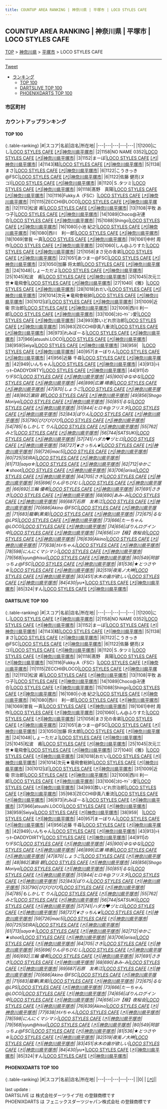 ```yaml
---
title: COUNTUP AREA RANKING | 神奈川県 | 平塚市 | LOCO STYLES CAFE
---
```

## COUNTUP AREA RANKING | 神奈川県 | 平塚市 | LOCO STYLES CAFE

[TOP](/darts/rank/) > [神奈川県](/darts/rank/神奈川県/) > [平塚市](/darts/rank/神奈川県/平塚市/) > LOCO STYLES CAFE

___

<a href="https://twitter.com/share?ref_src=twsrc%5Etfw" data-text="COUNTUP AREA RANKING | 神奈川県平塚市LOCO STYLES CAFE" class="twitter-share-button" data-hashtags="DARTSLIVE,PHOENIXDARTS,darts,ダーツ" data-show-count="false">Tweet</a>

* [ランキング](#カウントアップランキング)
    * [TOP 100](#top-100)
    * [DARTSLIVE TOP 100](#dartslive-top-100)
    * [PHOENIXDARTS TOP 100](#phoenixdarts-top-100)

### 市区町村

<ul>

</ul>

### カウントアップランキング

#### TOP 100



{:.table-ranking}
|#|スコア|名前|店名|所在地|
|---|---|---|---|---|
|1|1200|<span class="rank-name-dl">にし</span>|<a href="/darts/rank/shops/785634dad51fbd260d9b047a20a7ba1e.html">LOCO STYLES CAFE</a> <a href="https://search.dartslive.com/jp/shop/785634dad51fbd260d9b047a20a7ba1e">[↗]</a>|<a href="/darts/rank/神奈川県/平塚市">神奈川県平塚市</a>|
|2|1158|<span class="rank-name-dl">NO NAME 0352</span>|<a href="/darts/rank/shops/785634dad51fbd260d9b047a20a7ba1e.html">LOCO STYLES CAFE</a> <a href="https://search.dartslive.com/jp/shop/785634dad51fbd260d9b047a20a7ba1e">[↗]</a>|<a href="/darts/rank/神奈川県/平塚市">神奈川県平塚市</a>|
|3|1152|<span class="rank-name-dl">まーぼ</span>|<a href="/darts/rank/shops/785634dad51fbd260d9b047a20a7ba1e.html">LOCO STYLES CAFE</a> <a href="https://search.dartslive.com/jp/shop/785634dad51fbd260d9b047a20a7ba1e">[↗]</a>|<a href="/darts/rank/神奈川県/平塚市">神奈川県平塚市</a>|
|4|1143|<span class="rank-name-dl">精</span>|<a href="/darts/rank/shops/785634dad51fbd260d9b047a20a7ba1e.html">LOCO STYLES CAFE</a> <a href="https://search.dartslive.com/jp/shop/785634dad51fbd260d9b047a20a7ba1e">[↗]</a>|<a href="/darts/rank/神奈川県/平塚市">神奈川県平塚市</a>|
|5|1138|<span class="rank-name-dl">まさ</span>|<a href="/darts/rank/shops/785634dad51fbd260d9b047a20a7ba1e.html">LOCO STYLES CAFE</a> <a href="https://search.dartslive.com/jp/shop/785634dad51fbd260d9b047a20a7ba1e">[↗]</a>|<a href="/darts/rank/神奈川県/平塚市">神奈川県平塚市</a>|
|6|1122|<span class="rank-name-dl">こうきっき@FSC</span>|<a href="/darts/rank/shops/785634dad51fbd260d9b047a20a7ba1e.html">LOCO STYLES CAFE</a> <a href="https://search.dartslive.com/jp/shop/785634dad51fbd260d9b047a20a7ba1e">[↗]</a>|<a href="/darts/rank/神奈川県/平塚市">神奈川県平塚市</a>|
|6|1122|<span class="rank-name-dl">佐藤 健亮(ヌコ)</span>|<a href="/darts/rank/shops/785634dad51fbd260d9b047a20a7ba1e.html">LOCO STYLES CAFE</a> <a href="https://search.dartslive.com/jp/shop/785634dad51fbd260d9b047a20a7ba1e">[↗]</a>|<a href="/darts/rank/神奈川県/平塚市">神奈川県平塚市</a>|
|8|1120|<span class="rank-name-dl">Ｓ.タツミ</span>|<a href="/darts/rank/shops/785634dad51fbd260d9b047a20a7ba1e.html">LOCO STYLES CAFE</a> <a href="https://search.dartslive.com/jp/shop/785634dad51fbd260d9b047a20a7ba1e">[↗]</a>|<a href="/darts/rank/神奈川県/平塚市">神奈川県平塚市</a>|
|9|1118|<span class="rank-name-dl">髙野　真陽</span>|<a href="/darts/rank/shops/785634dad51fbd260d9b047a20a7ba1e.html">LOCO STYLES CAFE</a> <a href="https://search.dartslive.com/jp/shop/785634dad51fbd260d9b047a20a7ba1e">[↗]</a>|<a href="/darts/rank/神奈川県/平塚市">神奈川県平塚市</a>|
|10|1116|<span class="rank-name-dl">Fukky.A〈FSC〉</span>|<a href="/darts/rank/shops/785634dad51fbd260d9b047a20a7ba1e.html">LOCO STYLES CAFE</a> <a href="https://search.dartslive.com/jp/shop/785634dad51fbd260d9b047a20a7ba1e">[↗]</a>|<a href="/darts/rank/神奈川県/平塚市">神奈川県平塚市</a>|
|11|1115|<span class="rank-name-dl">ZECCHI@LOCO</span>|<a href="/darts/rank/shops/785634dad51fbd260d9b047a20a7ba1e.html">LOCO STYLES CAFE</a> <a href="https://search.dartslive.com/jp/shop/785634dad51fbd260d9b047a20a7ba1e">[↗]</a>|<a href="/darts/rank/神奈川県/平塚市">神奈川県平塚市</a>|
|12|1112|<span class="rank-name-dl">松波 甫</span>|<a href="/darts/rank/shops/785634dad51fbd260d9b047a20a7ba1e.html">LOCO STYLES CAFE</a> <a href="https://search.dartslive.com/jp/shop/785634dad51fbd260d9b047a20a7ba1e">[↗]</a>|<a href="/darts/rank/神奈川県/平塚市">神奈川県平塚市</a>|
|13|1108|<span class="rank-name-dl">平牧 あつ子</span>|<a href="/darts/rank/shops/785634dad51fbd260d9b047a20a7ba1e.html">LOCO STYLES CAFE</a> <a href="https://search.dartslive.com/jp/shop/785634dad51fbd260d9b047a20a7ba1e">[↗]</a>|<a href="/darts/rank/神奈川県/平塚市">神奈川県平塚市</a>|
|14|1089|<span class="rank-name-dl">Choco@卍連合</span>|<a href="/darts/rank/shops/785634dad51fbd260d9b047a20a7ba1e.html">LOCO STYLES CAFE</a> <a href="https://search.dartslive.com/jp/shop/785634dad51fbd260d9b047a20a7ba1e">[↗]</a>|<a href="/darts/rank/神奈川県/平塚市">神奈川県平塚市</a>|
|15|1088|<span class="rank-name-dl">Shingo</span>|<a href="/darts/rank/shops/785634dad51fbd260d9b047a20a7ba1e.html">LOCO STYLES CAFE</a> <a href="https://search.dartslive.com/jp/shop/785634dad51fbd260d9b047a20a7ba1e">[↗]</a>|<a href="/darts/rank/神奈川県/平塚市">神奈川県平塚市</a>|
|16|1080|<span class="rank-name-dl">小池 紀之</span>|<a href="/darts/rank/shops/785634dad51fbd260d9b047a20a7ba1e.html">LOCO STYLES CAFE</a> <a href="https://search.dartslive.com/jp/shop/785634dad51fbd260d9b047a20a7ba1e">[↗]</a>|<a href="/darts/rank/神奈川県/平塚市">神奈川県平塚市</a>|
|16|1080|<span class="rank-name-dl">西川　利一郎</span>|<a href="/darts/rank/shops/785634dad51fbd260d9b047a20a7ba1e.html">LOCO STYLES CAFE</a> <a href="https://search.dartslive.com/jp/shop/785634dad51fbd260d9b047a20a7ba1e">[↗]</a>|<a href="/darts/rank/神奈川県/平塚市">神奈川県平塚市</a>|
|18|1069|<span class="rank-name-dl">曽我 一真</span>|<a href="/darts/rank/shops/785634dad51fbd260d9b047a20a7ba1e.html">LOCO STYLES CAFE</a> <a href="https://search.dartslive.com/jp/shop/785634dad51fbd260d9b047a20a7ba1e">[↗]</a>|<a href="/darts/rank/神奈川県/平塚市">神奈川県平塚市</a>|
|19|1061|<span class="rank-name-dl">中村 周作</span>|<a href="/darts/rank/shops/785634dad51fbd260d9b047a20a7ba1e.html">LOCO STYLES CAFE</a> <a href="https://search.dartslive.com/jp/shop/785634dad51fbd260d9b047a20a7ba1e">[↗]</a>|<a href="/darts/rank/神奈川県/平塚市">神奈川県平塚市</a>|
|20|1060|<span class="rank-name-dl">しん@ふりすた</span>|<a href="/darts/rank/shops/785634dad51fbd260d9b047a20a7ba1e.html">LOCO STYLES CAFE</a> <a href="https://search.dartslive.com/jp/shop/785634dad51fbd260d9b047a20a7ba1e">[↗]</a>|<a href="/darts/rank/神奈川県/平塚市">神奈川県平塚市</a>|
|21|1058|<span class="rank-name-dl">まさ兄の舎弟</span>|<a href="/darts/rank/shops/785634dad51fbd260d9b047a20a7ba1e.html">LOCO STYLES CAFE</a> <a href="https://search.dartslive.com/jp/shop/785634dad51fbd260d9b047a20a7ba1e">[↗]</a>|<a href="/darts/rank/神奈川県/平塚市">神奈川県平塚市</a>|
|22|1051|<span class="rank-name-dl">あつまー@FSC</span>|<a href="/darts/rank/shops/785634dad51fbd260d9b047a20a7ba1e.html">LOCO STYLES CAFE</a> <a href="https://search.dartslive.com/jp/shop/785634dad51fbd260d9b047a20a7ba1e">[↗]</a>|<a href="/darts/rank/神奈川県/平塚市">神奈川県平塚市</a>|
|23|1050|<span class="rank-name-dl">加藤 将太朗</span>|<a href="/darts/rank/shops/785634dad51fbd260d9b047a20a7ba1e.html">LOCO STYLES CAFE</a> <a href="https://search.dartslive.com/jp/shop/785634dad51fbd260d9b047a20a7ba1e">[↗]</a>|<a href="/darts/rank/神奈川県/平塚市">神奈川県平塚市</a>|
|24|1048|<span class="rank-name-dl">しょーただよ</span>|<a href="/darts/rank/shops/785634dad51fbd260d9b047a20a7ba1e.html">LOCO STYLES CAFE</a> <a href="https://search.dartslive.com/jp/shop/785634dad51fbd260d9b047a20a7ba1e">[↗]</a>|<a href="/darts/rank/神奈川県/平塚市">神奈川県平塚市</a>|
|25|1045|<span class="rank-name-dl">松波　甫</span>|<a href="/darts/rank/shops/785634dad51fbd260d9b047a20a7ba1e.html">LOCO STYLES CAFE</a> <a href="https://search.dartslive.com/jp/shop/785634dad51fbd260d9b047a20a7ba1e">[↗]</a>|<a href="/darts/rank/神奈川県/平塚市">神奈川県平塚市</a>|
|25|1045|<span class="rank-name-dl">次元三世★竜飛會</span>|<a href="/darts/rank/shops/785634dad51fbd260d9b047a20a7ba1e.html">LOCO STYLES CAFE</a> <a href="https://search.dartslive.com/jp/shop/785634dad51fbd260d9b047a20a7ba1e">[↗]</a>|<a href="/darts/rank/神奈川県/平塚市">神奈川県平塚市</a>|
|27|1040|<span class="rank-name-dl">《雅》</span>|<a href="/darts/rank/shops/785634dad51fbd260d9b047a20a7ba1e.html">LOCO STYLES CAFE</a> <a href="https://search.dartslive.com/jp/shop/785634dad51fbd260d9b047a20a7ba1e">[↗]</a>|<a href="/darts/rank/神奈川県/平塚市">神奈川県平塚市</a>|
|28|1018|<span class="rank-name-dl">おだい</span>|<a href="/darts/rank/shops/785634dad51fbd260d9b047a20a7ba1e.html">LOCO STYLES CAFE</a> <a href="https://search.dartslive.com/jp/shop/785634dad51fbd260d9b047a20a7ba1e">[↗]</a>|<a href="/darts/rank/神奈川県/平塚市">神奈川県平塚市</a>|
|29|1014|<span class="rank-name-dl">次元★竜飛會総帥</span>|<a href="/darts/rank/shops/785634dad51fbd260d9b047a20a7ba1e.html">LOCO STYLES CAFE</a> <a href="https://search.dartslive.com/jp/shop/785634dad51fbd260d9b047a20a7ba1e">[↗]</a>|<a href="/darts/rank/神奈川県/平塚市">神奈川県平塚市</a>|
|30|1012|<span class="rank-name-dl">ぼ</span>|<a href="/darts/rank/shops/785634dad51fbd260d9b047a20a7ba1e.html">LOCO STYLES CAFE</a> <a href="https://search.dartslive.com/jp/shop/785634dad51fbd260d9b047a20a7ba1e">[↗]</a>|<a href="/darts/rank/神奈川県/平塚市">神奈川県平塚市</a>|
|31|1009|<span class="rank-name-dl">近衞 宗治郎</span>|<a href="/darts/rank/shops/785634dad51fbd260d9b047a20a7ba1e.html">LOCO STYLES CAFE</a> <a href="https://search.dartslive.com/jp/shop/785634dad51fbd260d9b047a20a7ba1e">[↗]</a>|<a href="/darts/rank/神奈川県/平塚市">神奈川県平塚市</a>|
|32|1008|<span class="rank-name-dl">西川 利一郎</span>|<a href="/darts/rank/shops/785634dad51fbd260d9b047a20a7ba1e.html">LOCO STYLES CAFE</a> <a href="https://search.dartslive.com/jp/shop/785634dad51fbd260d9b047a20a7ba1e">[↗]</a>|<a href="/darts/rank/神奈川県/平塚市">神奈川県平塚市</a>|
|33|1006|<span class="rank-name-dl">ｺﾀﾛｰﾔﾄﾞﾝ愛</span>|<a href="/darts/rank/shops/785634dad51fbd260d9b047a20a7ba1e.html">LOCO STYLES CAFE</a> <a href="https://search.dartslive.com/jp/shop/785634dad51fbd260d9b047a20a7ba1e">[↗]</a>|<a href="/darts/rank/神奈川県/平塚市">神奈川県平塚市</a>|
|34|993|<span class="rank-name-dl">酔いどれ宗治郎</span>|<a href="/darts/rank/shops/785634dad51fbd260d9b047a20a7ba1e.html">LOCO STYLES CAFE</a> <a href="https://search.dartslive.com/jp/shop/785634dad51fbd260d9b047a20a7ba1e">[↗]</a>|<a href="/darts/rank/神奈川県/平塚市">神奈川県平塚市</a>|
|35|983|<span class="rank-name-dl">ZECCHI@真八重流</span>|<a href="/darts/rank/shops/785634dad51fbd260d9b047a20a7ba1e.html">LOCO STYLES CAFE</a> <a href="https://search.dartslive.com/jp/shop/785634dad51fbd260d9b047a20a7ba1e">[↗]</a>|<a href="/darts/rank/神奈川県/平塚市">神奈川県平塚市</a>|
|36|973|<span class="rank-name-dl">れみぽーる</span>|<a href="/darts/rank/shops/785634dad51fbd260d9b047a20a7ba1e.html">LOCO STYLES CAFE</a> <a href="https://search.dartslive.com/jp/shop/785634dad51fbd260d9b047a20a7ba1e">[↗]</a>|<a href="/darts/rank/神奈川県/平塚市">神奈川県平塚市</a>|
|37|966|<span class="rank-name-dl">atsushi.LOCO</span>|<a href="/darts/rank/shops/785634dad51fbd260d9b047a20a7ba1e.html">LOCO STYLES CAFE</a> <a href="https://search.dartslive.com/jp/shop/785634dad51fbd260d9b047a20a7ba1e">[↗]</a>|<a href="/darts/rank/神奈川県/平塚市">神奈川県平塚市</a>|
|38|959|<span class="rank-name-dl">Seiya</span>|<a href="/darts/rank/shops/785634dad51fbd260d9b047a20a7ba1e.html">LOCO STYLES CAFE</a> <a href="https://search.dartslive.com/jp/shop/785634dad51fbd260d9b047a20a7ba1e">[↗]</a>|<a href="/darts/rank/神奈川県/平塚市">神奈川県平塚市</a>|
|38|959|<span class="rank-name-dl">ㅤ</span>|<a href="/darts/rank/shops/785634dad51fbd260d9b047a20a7ba1e.html">LOCO STYLES CAFE</a> <a href="https://search.dartslive.com/jp/shop/785634dad51fbd260d9b047a20a7ba1e">[↗]</a>|<a href="/darts/rank/神奈川県/平塚市">神奈川県平塚市</a>|
|40|957|<span class="rank-name-dl">まーぼりん</span>|<a href="/darts/rank/shops/785634dad51fbd260d9b047a20a7ba1e.html">LOCO STYLES CAFE</a> <a href="https://search.dartslive.com/jp/shop/785634dad51fbd260d9b047a20a7ba1e">[↗]</a>|<a href="/darts/rank/神奈川県/平塚市">神奈川県平塚市</a>|
|41|956|<span class="rank-name-dl">近藤 千尋</span>|<a href="/darts/rank/shops/785634dad51fbd260d9b047a20a7ba1e.html">LOCO STYLES CAFE</a> <a href="https://search.dartslive.com/jp/shop/785634dad51fbd260d9b047a20a7ba1e">[↗]</a>|<a href="/darts/rank/神奈川県/平塚市">神奈川県平塚市</a>|
|42|949|<span class="rank-name-dl">いんちゃん</span>|<a href="/darts/rank/shops/785634dad51fbd260d9b047a20a7ba1e.html">LOCO STYLES CAFE</a> <a href="https://search.dartslive.com/jp/shop/785634dad51fbd260d9b047a20a7ba1e">[↗]</a>|<a href="/darts/rank/神奈川県/平塚市">神奈川県平塚市</a>|
|43|913|<span class="rank-name-dl">ﾄﾓっｷｰDADDYDIRTY</span>|<a href="/darts/rank/shops/785634dad51fbd260d9b047a20a7ba1e.html">LOCO STYLES CAFE</a> <a href="https://search.dartslive.com/jp/shop/785634dad51fbd260d9b047a20a7ba1e">[↗]</a>|<a href="/darts/rank/神奈川県/平塚市">神奈川県平塚市</a>|
|44|911|<span class="rank-name-dl">のり!_FSC</span>|<a href="/darts/rank/shops/785634dad51fbd260d9b047a20a7ba1e.html">LOCO STYLES CAFE</a> <a href="https://search.dartslive.com/jp/shop/785634dad51fbd260d9b047a20a7ba1e">[↗]</a>|<a href="/darts/rank/神奈川県/平塚市">神奈川県平塚市</a>|
|45|900|<span class="rank-name-dl">ゆなゆな</span>|<a href="/darts/rank/shops/785634dad51fbd260d9b047a20a7ba1e.html">LOCO STYLES CAFE</a> <a href="https://search.dartslive.com/jp/shop/785634dad51fbd260d9b047a20a7ba1e">[↗]</a>|<a href="/darts/rank/神奈川県/平塚市">神奈川県平塚市</a>|
|46|899|<span class="rank-name-dl">広瀬 晴香</span>|<a href="/darts/rank/shops/785634dad51fbd260d9b047a20a7ba1e.html">LOCO STYLES CAFE</a> <a href="https://search.dartslive.com/jp/shop/785634dad51fbd260d9b047a20a7ba1e">[↗]</a>|<a href="/darts/rank/神奈川県/平塚市">神奈川県平塚市</a>|
|47|870|<span class="rank-name-dl">しょうご</span>|<a href="/darts/rank/shops/785634dad51fbd260d9b047a20a7ba1e.html">LOCO STYLES CAFE</a> <a href="https://search.dartslive.com/jp/shop/785634dad51fbd260d9b047a20a7ba1e">[↗]</a>|<a href="/darts/rank/神奈川県/平塚市">神奈川県平塚市</a>|
|48|862|<span class="rank-name-dl">濵田 碧</span>|<a href="/darts/rank/shops/785634dad51fbd260d9b047a20a7ba1e.html">LOCO STYLES CAFE</a> <a href="https://search.dartslive.com/jp/shop/785634dad51fbd260d9b047a20a7ba1e">[↗]</a>|<a href="/darts/rank/神奈川県/平塚市">神奈川県平塚市</a>|
|49|856|<span class="rank-name-dl">Shogo Moriya</span>|<a href="/darts/rank/shops/785634dad51fbd260d9b047a20a7ba1e.html">LOCO STYLES CAFE</a> <a href="https://search.dartslive.com/jp/shop/785634dad51fbd260d9b047a20a7ba1e">[↗]</a>|<a href="/darts/rank/神奈川県/平塚市">神奈川県平塚市</a>|
|50|851|<span class="rank-name-dl">るな</span>|<a href="/darts/rank/shops/785634dad51fbd260d9b047a20a7ba1e.html">LOCO STYLES CAFE</a> <a href="https://search.dartslive.com/jp/shop/785634dad51fbd260d9b047a20a7ba1e">[↗]</a>|<a href="/darts/rank/神奈川県/平塚市">神奈川県平塚市</a>|
|51|844|<span class="rank-name-dl">ヒロキ@フリスタ</span>|<a href="/darts/rank/shops/785634dad51fbd260d9b047a20a7ba1e.html">LOCO STYLES CAFE</a> <a href="https://search.dartslive.com/jp/shop/785634dad51fbd260d9b047a20a7ba1e">[↗]</a>|<a href="/darts/rank/神奈川県/平塚市">神奈川県平塚市</a>|
|52|843|<span class="rank-name-dl">ぽりん</span>|<a href="/darts/rank/shops/785634dad51fbd260d9b047a20a7ba1e.html">LOCO STYLES CAFE</a> <a href="https://search.dartslive.com/jp/shop/785634dad51fbd260d9b047a20a7ba1e">[↗]</a>|<a href="/darts/rank/神奈川県/平塚市">神奈川県平塚市</a>|
|53|790|<span class="rank-name-dl">ぴぴぴぴぴ</span>|<a href="/darts/rank/shops/785634dad51fbd260d9b047a20a7ba1e.html">LOCO STYLES CAFE</a> <a href="https://search.dartslive.com/jp/shop/785634dad51fbd260d9b047a20a7ba1e">[↗]</a>|<a href="/darts/rank/神奈川県/平塚市">神奈川県平塚市</a>|
|54|785|<span class="rank-name-dl">もしかして りん</span>|<a href="/darts/rank/shops/785634dad51fbd260d9b047a20a7ba1e.html">LOCO STYLES CAFE</a> <a href="https://search.dartslive.com/jp/shop/785634dad51fbd260d9b047a20a7ba1e">[↗]</a>|<a href="/darts/rank/神奈川県/平塚市">神奈川県平塚市</a>|
|55|762|<span class="rank-name-dl">みど</span>|<a href="/darts/rank/shops/785634dad51fbd260d9b047a20a7ba1e.html">LOCO STYLES CAFE</a> <a href="https://search.dartslive.com/jp/shop/785634dad51fbd260d9b047a20a7ba1e">[↗]</a>|<a href="/darts/rank/神奈川県/平塚市">神奈川県平塚市</a>|
|56|744|<span class="rank-name-dl">SATSUKI</span>|<a href="/darts/rank/shops/785634dad51fbd260d9b047a20a7ba1e.html">LOCO STYLES CAFE</a> <a href="https://search.dartslive.com/jp/shop/785634dad51fbd260d9b047a20a7ba1e">[↗]</a>|<a href="/darts/rank/神奈川県/平塚市">神奈川県平塚市</a>|
|57|741|<span class="rank-name-dl">ハダカ♥️ヅヒロ</span>|<a href="/darts/rank/shops/785634dad51fbd260d9b047a20a7ba1e.html">LOCO STYLES CAFE</a> <a href="https://search.dartslive.com/jp/shop/785634dad51fbd260d9b047a20a7ba1e">[↗]</a>|<a href="/darts/rank/神奈川県/平塚市">神奈川県平塚市</a>|
|58|727|<span class="rank-name-dl">❦さっちん❦</span>|<a href="/darts/rank/shops/785634dad51fbd260d9b047a20a7ba1e.html">LOCO STYLES CAFE</a> <a href="https://search.dartslive.com/jp/shop/785634dad51fbd260d9b047a20a7ba1e">[↗]</a>|<a href="/darts/rank/神奈川県/平塚市">神奈川県平塚市</a>|
|59|726|<span class="rank-name-dl">mac5</span>|<a href="/darts/rank/shops/785634dad51fbd260d9b047a20a7ba1e.html">LOCO STYLES CAFE</a> <a href="https://search.dartslive.com/jp/shop/785634dad51fbd260d9b047a20a7ba1e">[↗]</a>|<a href="/darts/rank/神奈川県/平塚市">神奈川県平塚市</a>|
|60|725|<span class="rank-name-dl">SEIRA</span>|<a href="/darts/rank/shops/785634dad51fbd260d9b047a20a7ba1e.html">LOCO STYLES CAFE</a> <a href="https://search.dartslive.com/jp/shop/785634dad51fbd260d9b047a20a7ba1e">[↗]</a>|<a href="/darts/rank/神奈川県/平塚市">神奈川県平塚市</a>|
|61|713|<span class="rank-name-dl">saya☆</span>|<a href="/darts/rank/shops/785634dad51fbd260d9b047a20a7ba1e.html">LOCO STYLES CAFE</a> <a href="https://search.dartslive.com/jp/shop/785634dad51fbd260d9b047a20a7ba1e">[↗]</a>|<a href="/darts/rank/神奈川県/平塚市">神奈川県平塚市</a>|
|62|712|<span class="rank-name-dl">ゆかこ★shoot</span>|<a href="/darts/rank/shops/785634dad51fbd260d9b047a20a7ba1e.html">LOCO STYLES CAFE</a> <a href="https://search.dartslive.com/jp/shop/785634dad51fbd260d9b047a20a7ba1e">[↗]</a>|<a href="/darts/rank/神奈川県/平塚市">神奈川県平塚市</a>|
|63|706|<span class="rank-name-dl">arisa</span>|<a href="/darts/rank/shops/785634dad51fbd260d9b047a20a7ba1e.html">LOCO STYLES CAFE</a> <a href="https://search.dartslive.com/jp/shop/785634dad51fbd260d9b047a20a7ba1e">[↗]</a>|<a href="/darts/rank/神奈川県/平塚市">神奈川県平塚市</a>|
|64|705|<span class="rank-name-dl">さき</span>|<a href="/darts/rank/shops/785634dad51fbd260d9b047a20a7ba1e.html">LOCO STYLES CAFE</a> <a href="https://search.dartslive.com/jp/shop/785634dad51fbd260d9b047a20a7ba1e">[↗]</a>|<a href="/darts/rank/神奈川県/平塚市">神奈川県平塚市</a>|
|65|696|<span class="rank-name-dl">りん＠ちびむし</span>|<a href="/darts/rank/shops/785634dad51fbd260d9b047a20a7ba1e.html">LOCO STYLES CAFE</a> <a href="https://search.dartslive.com/jp/shop/785634dad51fbd260d9b047a20a7ba1e">[↗]</a>|<a href="/darts/rank/神奈川県/平塚市">神奈川県平塚市</a>|
|66|692|<span class="rank-name-dl">三輪 優希</span>|<a href="/darts/rank/shops/785634dad51fbd260d9b047a20a7ba1e.html">LOCO STYLES CAFE</a> <a href="https://search.dartslive.com/jp/shop/785634dad51fbd260d9b047a20a7ba1e">[↗]</a>|<a href="/darts/rank/神奈川県/平塚市">神奈川県平塚市</a>|
|67|691|<span class="rank-name-dl">さきき</span>|<a href="/darts/rank/shops/785634dad51fbd260d9b047a20a7ba1e.html">LOCO STYLES CAFE</a> <a href="https://search.dartslive.com/jp/shop/785634dad51fbd260d9b047a20a7ba1e">[↗]</a>|<a href="/darts/rank/神奈川県/平塚市">神奈川県平塚市</a>|
|68|690|<span class="rank-name-dl">あみ-み</span>|<a href="/darts/rank/shops/785634dad51fbd260d9b047a20a7ba1e.html">LOCO STYLES CAFE</a> <a href="https://search.dartslive.com/jp/shop/785634dad51fbd260d9b047a20a7ba1e">[↗]</a>|<a href="/darts/rank/神奈川県/平塚市">神奈川県平塚市</a>|
|69|687|<span class="rank-name-dl">石原　友希江</span>|<a href="/darts/rank/shops/785634dad51fbd260d9b047a20a7ba1e.html">LOCO STYLES CAFE</a> <a href="https://search.dartslive.com/jp/shop/785634dad51fbd260d9b047a20a7ba1e">[↗]</a>|<a href="/darts/rank/神奈川県/平塚市">神奈川県平塚市</a>|
|70|686|<span class="rank-name-dl">Akino @FSC</span>|<a href="/darts/rank/shops/785634dad51fbd260d9b047a20a7ba1e.html">LOCO STYLES CAFE</a> <a href="https://search.dartslive.com/jp/shop/785634dad51fbd260d9b047a20a7ba1e">[↗]</a>|<a href="/darts/rank/神奈川県/平塚市">神奈川県平塚市</a>|
|71|683|<span class="rank-name-dl">龍華(黒兎)</span>|<a href="/darts/rank/shops/785634dad51fbd260d9b047a20a7ba1e.html">LOCO STYLES CAFE</a> <a href="https://search.dartslive.com/jp/shop/785634dad51fbd260d9b047a20a7ba1e">[↗]</a>|<a href="/darts/rank/神奈川県/平塚市">神奈川県平塚市</a>|
|72|675|<span class="rank-name-dl">るな@LPS</span>|<a href="/darts/rank/shops/785634dad51fbd260d9b047a20a7ba1e.html">LOCO STYLES CAFE</a> <a href="https://search.dartslive.com/jp/shop/785634dad51fbd260d9b047a20a7ba1e">[↗]</a>|<a href="/darts/rank/神奈川県/平塚市">神奈川県平塚市</a>|
|73|666|<span class="rank-name-dl">たーちゃん@LOCO</span>|<a href="/darts/rank/shops/785634dad51fbd260d9b047a20a7ba1e.html">LOCO STYLES CAFE</a> <a href="https://search.dartslive.com/jp/shop/785634dad51fbd260d9b047a20a7ba1e">[↗]</a>|<a href="/darts/rank/神奈川県/平塚市">神奈川県平塚市</a>|
|74|656|<span class="rank-name-dl">ぽりんログイン中</span>|<a href="/darts/rank/shops/785634dad51fbd260d9b047a20a7ba1e.html">LOCO STYLES CAFE</a> <a href="https://search.dartslive.com/jp/shop/785634dad51fbd260d9b047a20a7ba1e">[↗]</a>|<a href="/darts/rank/神奈川県/平塚市">神奈川県平塚市</a>|
|74|656|<span class="rank-name-dl">ﾕｽｹ【極】夜桜会</span>|<a href="/darts/rank/shops/785634dad51fbd260d9b047a20a7ba1e.html">LOCO STYLES CAFE</a> <a href="https://search.dartslive.com/jp/shop/785634dad51fbd260d9b047a20a7ba1e">[↗]</a>|<a href="/darts/rank/神奈川県/平塚市">神奈川県平塚市</a>|
|76|639|<span class="rank-name-dl">Akino</span>|<a href="/darts/rank/shops/785634dad51fbd260d9b047a20a7ba1e.html">LOCO STYLES CAFE</a> <a href="https://search.dartslive.com/jp/shop/785634dad51fbd260d9b047a20a7ba1e">[↗]</a>|<a href="/darts/rank/神奈川県/平塚市">神奈川県平塚市</a>|
|77|638|<span class="rank-name-dl">ｶﾓﾒちゃん</span>|<a href="/darts/rank/shops/785634dad51fbd260d9b047a20a7ba1e.html">LOCO STYLES CAFE</a> <a href="https://search.dartslive.com/jp/shop/785634dad51fbd260d9b047a20a7ba1e">[↗]</a>|<a href="/darts/rank/神奈川県/平塚市">神奈川県平塚市</a>|
|78|598|<span class="rank-name-dl">にんにくマシマシ</span>|<a href="/darts/rank/shops/785634dad51fbd260d9b047a20a7ba1e.html">LOCO STYLES CAFE</a> <a href="https://search.dartslive.com/jp/shop/785634dad51fbd260d9b047a20a7ba1e">[↗]</a>|<a href="/darts/rank/神奈川県/平塚市">神奈川県平塚市</a>|
|79|568|<span class="rank-name-dl">syun@hisui</span>|<a href="/darts/rank/shops/785634dad51fbd260d9b047a20a7ba1e.html">LOCO STYLES CAFE</a> <a href="https://search.dartslive.com/jp/shop/785634dad51fbd260d9b047a20a7ba1e">[↗]</a>|<a href="/darts/rank/神奈川県/平塚市">神奈川県平塚市</a>|
|80|549|<span class="rank-name-dl">阿部っちょ@FSC</span>|<a href="/darts/rank/shops/785634dad51fbd260d9b047a20a7ba1e.html">LOCO STYLES CAFE</a> <a href="https://search.dartslive.com/jp/shop/785634dad51fbd260d9b047a20a7ba1e">[↗]</a>|<a href="/darts/rank/神奈川県/平塚市">神奈川県平塚市</a>|
|81|536|<span class="rank-name-dl">★とつさや☆</span>|<a href="/darts/rank/shops/785634dad51fbd260d9b047a20a7ba1e.html">LOCO STYLES CAFE</a> <a href="https://search.dartslive.com/jp/shop/785634dad51fbd260d9b047a20a7ba1e">[↗]</a>|<a href="/darts/rank/神奈川県/平塚市">神奈川県平塚市</a>|
|82|519|<span class="rank-name-dl">夜兎ノ大神</span>|<a href="/darts/rank/shops/785634dad51fbd260d9b047a20a7ba1e.html">LOCO STYLES CAFE</a> <a href="https://search.dartslive.com/jp/shop/785634dad51fbd260d9b047a20a7ba1e">[↗]</a>|<a href="/darts/rank/神奈川県/平塚市">神奈川県平塚市</a>|
|83|451|<span class="rank-name-dl">水木の歯が欲しい</span>|<a href="/darts/rank/shops/785634dad51fbd260d9b047a20a7ba1e.html">LOCO STYLES CAFE</a> <a href="https://search.dartslive.com/jp/shop/785634dad51fbd260d9b047a20a7ba1e">[↗]</a>|<a href="/darts/rank/神奈川県/平塚市">神奈川県平塚市</a>|
|84|430|<span class="rank-name-dl">yu_*</span>|<a href="/darts/rank/shops/785634dad51fbd260d9b047a20a7ba1e.html">LOCO STYLES CAFE</a> <a href="https://search.dartslive.com/jp/shop/785634dad51fbd260d9b047a20a7ba1e">[↗]</a>|<a href="/darts/rank/神奈川県/平塚市">神奈川県平塚市</a>|
|85|324|<span class="rank-name-dl">すん</span>|<a href="/darts/rank/shops/785634dad51fbd260d9b047a20a7ba1e.html">LOCO STYLES CAFE</a> <a href="https://search.dartslive.com/jp/shop/785634dad51fbd260d9b047a20a7ba1e">[↗]</a>|<a href="/darts/rank/神奈川県/平塚市">神奈川県平塚市</a>|


#### DARTSLIVE TOP 100



{:.table-ranking}
|#|スコア|名前|店名|所在地|
|---|---|---|---|---|
|1|1200|<span class="rank-name-dl">にし</span>|<a href="/darts/rank/shops/785634dad51fbd260d9b047a20a7ba1e.html">LOCO STYLES CAFE</a> <a href="https://search.dartslive.com/jp/shop/785634dad51fbd260d9b047a20a7ba1e">[↗]</a>|<a href="/darts/rank/神奈川県/平塚市">神奈川県平塚市</a>|
|2|1158|<span class="rank-name-dl">NO NAME 0352</span>|<a href="/darts/rank/shops/785634dad51fbd260d9b047a20a7ba1e.html">LOCO STYLES CAFE</a> <a href="https://search.dartslive.com/jp/shop/785634dad51fbd260d9b047a20a7ba1e">[↗]</a>|<a href="/darts/rank/神奈川県/平塚市">神奈川県平塚市</a>|
|3|1152|<span class="rank-name-dl">まーぼ</span>|<a href="/darts/rank/shops/785634dad51fbd260d9b047a20a7ba1e.html">LOCO STYLES CAFE</a> <a href="https://search.dartslive.com/jp/shop/785634dad51fbd260d9b047a20a7ba1e">[↗]</a>|<a href="/darts/rank/神奈川県/平塚市">神奈川県平塚市</a>|
|4|1143|<span class="rank-name-dl">精</span>|<a href="/darts/rank/shops/785634dad51fbd260d9b047a20a7ba1e.html">LOCO STYLES CAFE</a> <a href="https://search.dartslive.com/jp/shop/785634dad51fbd260d9b047a20a7ba1e">[↗]</a>|<a href="/darts/rank/神奈川県/平塚市">神奈川県平塚市</a>|
|5|1138|<span class="rank-name-dl">まさ</span>|<a href="/darts/rank/shops/785634dad51fbd260d9b047a20a7ba1e.html">LOCO STYLES CAFE</a> <a href="https://search.dartslive.com/jp/shop/785634dad51fbd260d9b047a20a7ba1e">[↗]</a>|<a href="/darts/rank/神奈川県/平塚市">神奈川県平塚市</a>|
|6|1122|<span class="rank-name-dl">こうきっき@FSC</span>|<a href="/darts/rank/shops/785634dad51fbd260d9b047a20a7ba1e.html">LOCO STYLES CAFE</a> <a href="https://search.dartslive.com/jp/shop/785634dad51fbd260d9b047a20a7ba1e">[↗]</a>|<a href="/darts/rank/神奈川県/平塚市">神奈川県平塚市</a>|
|6|1122|<span class="rank-name-dl">佐藤 健亮(ヌコ)</span>|<a href="/darts/rank/shops/785634dad51fbd260d9b047a20a7ba1e.html">LOCO STYLES CAFE</a> <a href="https://search.dartslive.com/jp/shop/785634dad51fbd260d9b047a20a7ba1e">[↗]</a>|<a href="/darts/rank/神奈川県/平塚市">神奈川県平塚市</a>|
|8|1120|<span class="rank-name-dl">Ｓ.タツミ</span>|<a href="/darts/rank/shops/785634dad51fbd260d9b047a20a7ba1e.html">LOCO STYLES CAFE</a> <a href="https://search.dartslive.com/jp/shop/785634dad51fbd260d9b047a20a7ba1e">[↗]</a>|<a href="/darts/rank/神奈川県/平塚市">神奈川県平塚市</a>|
|9|1118|<span class="rank-name-dl">髙野　真陽</span>|<a href="/darts/rank/shops/785634dad51fbd260d9b047a20a7ba1e.html">LOCO STYLES CAFE</a> <a href="https://search.dartslive.com/jp/shop/785634dad51fbd260d9b047a20a7ba1e">[↗]</a>|<a href="/darts/rank/神奈川県/平塚市">神奈川県平塚市</a>|
|10|1116|<span class="rank-name-dl">Fukky.A〈FSC〉</span>|<a href="/darts/rank/shops/785634dad51fbd260d9b047a20a7ba1e.html">LOCO STYLES CAFE</a> <a href="https://search.dartslive.com/jp/shop/785634dad51fbd260d9b047a20a7ba1e">[↗]</a>|<a href="/darts/rank/神奈川県/平塚市">神奈川県平塚市</a>|
|11|1115|<span class="rank-name-dl">ZECCHI@LOCO</span>|<a href="/darts/rank/shops/785634dad51fbd260d9b047a20a7ba1e.html">LOCO STYLES CAFE</a> <a href="https://search.dartslive.com/jp/shop/785634dad51fbd260d9b047a20a7ba1e">[↗]</a>|<a href="/darts/rank/神奈川県/平塚市">神奈川県平塚市</a>|
|12|1112|<span class="rank-name-dl">松波 甫</span>|<a href="/darts/rank/shops/785634dad51fbd260d9b047a20a7ba1e.html">LOCO STYLES CAFE</a> <a href="https://search.dartslive.com/jp/shop/785634dad51fbd260d9b047a20a7ba1e">[↗]</a>|<a href="/darts/rank/神奈川県/平塚市">神奈川県平塚市</a>|
|13|1108|<span class="rank-name-dl">平牧 あつ子</span>|<a href="/darts/rank/shops/785634dad51fbd260d9b047a20a7ba1e.html">LOCO STYLES CAFE</a> <a href="https://search.dartslive.com/jp/shop/785634dad51fbd260d9b047a20a7ba1e">[↗]</a>|<a href="/darts/rank/神奈川県/平塚市">神奈川県平塚市</a>|
|14|1089|<span class="rank-name-dl">Choco@卍連合</span>|<a href="/darts/rank/shops/785634dad51fbd260d9b047a20a7ba1e.html">LOCO STYLES CAFE</a> <a href="https://search.dartslive.com/jp/shop/785634dad51fbd260d9b047a20a7ba1e">[↗]</a>|<a href="/darts/rank/神奈川県/平塚市">神奈川県平塚市</a>|
|15|1088|<span class="rank-name-dl">Shingo</span>|<a href="/darts/rank/shops/785634dad51fbd260d9b047a20a7ba1e.html">LOCO STYLES CAFE</a> <a href="https://search.dartslive.com/jp/shop/785634dad51fbd260d9b047a20a7ba1e">[↗]</a>|<a href="/darts/rank/神奈川県/平塚市">神奈川県平塚市</a>|
|16|1080|<span class="rank-name-dl">小池 紀之</span>|<a href="/darts/rank/shops/785634dad51fbd260d9b047a20a7ba1e.html">LOCO STYLES CAFE</a> <a href="https://search.dartslive.com/jp/shop/785634dad51fbd260d9b047a20a7ba1e">[↗]</a>|<a href="/darts/rank/神奈川県/平塚市">神奈川県平塚市</a>|
|16|1080|<span class="rank-name-dl">西川　利一郎</span>|<a href="/darts/rank/shops/785634dad51fbd260d9b047a20a7ba1e.html">LOCO STYLES CAFE</a> <a href="https://search.dartslive.com/jp/shop/785634dad51fbd260d9b047a20a7ba1e">[↗]</a>|<a href="/darts/rank/神奈川県/平塚市">神奈川県平塚市</a>|
|18|1069|<span class="rank-name-dl">曽我 一真</span>|<a href="/darts/rank/shops/785634dad51fbd260d9b047a20a7ba1e.html">LOCO STYLES CAFE</a> <a href="https://search.dartslive.com/jp/shop/785634dad51fbd260d9b047a20a7ba1e">[↗]</a>|<a href="/darts/rank/神奈川県/平塚市">神奈川県平塚市</a>|
|19|1061|<span class="rank-name-dl">中村 周作</span>|<a href="/darts/rank/shops/785634dad51fbd260d9b047a20a7ba1e.html">LOCO STYLES CAFE</a> <a href="https://search.dartslive.com/jp/shop/785634dad51fbd260d9b047a20a7ba1e">[↗]</a>|<a href="/darts/rank/神奈川県/平塚市">神奈川県平塚市</a>|
|20|1060|<span class="rank-name-dl">しん@ふりすた</span>|<a href="/darts/rank/shops/785634dad51fbd260d9b047a20a7ba1e.html">LOCO STYLES CAFE</a> <a href="https://search.dartslive.com/jp/shop/785634dad51fbd260d9b047a20a7ba1e">[↗]</a>|<a href="/darts/rank/神奈川県/平塚市">神奈川県平塚市</a>|
|21|1058|<span class="rank-name-dl">まさ兄の舎弟</span>|<a href="/darts/rank/shops/785634dad51fbd260d9b047a20a7ba1e.html">LOCO STYLES CAFE</a> <a href="https://search.dartslive.com/jp/shop/785634dad51fbd260d9b047a20a7ba1e">[↗]</a>|<a href="/darts/rank/神奈川県/平塚市">神奈川県平塚市</a>|
|22|1051|<span class="rank-name-dl">あつまー@FSC</span>|<a href="/darts/rank/shops/785634dad51fbd260d9b047a20a7ba1e.html">LOCO STYLES CAFE</a> <a href="https://search.dartslive.com/jp/shop/785634dad51fbd260d9b047a20a7ba1e">[↗]</a>|<a href="/darts/rank/神奈川県/平塚市">神奈川県平塚市</a>|
|23|1050|<span class="rank-name-dl">加藤 将太朗</span>|<a href="/darts/rank/shops/785634dad51fbd260d9b047a20a7ba1e.html">LOCO STYLES CAFE</a> <a href="https://search.dartslive.com/jp/shop/785634dad51fbd260d9b047a20a7ba1e">[↗]</a>|<a href="/darts/rank/神奈川県/平塚市">神奈川県平塚市</a>|
|24|1048|<span class="rank-name-dl">しょーただよ</span>|<a href="/darts/rank/shops/785634dad51fbd260d9b047a20a7ba1e.html">LOCO STYLES CAFE</a> <a href="https://search.dartslive.com/jp/shop/785634dad51fbd260d9b047a20a7ba1e">[↗]</a>|<a href="/darts/rank/神奈川県/平塚市">神奈川県平塚市</a>|
|25|1045|<span class="rank-name-dl">松波　甫</span>|<a href="/darts/rank/shops/785634dad51fbd260d9b047a20a7ba1e.html">LOCO STYLES CAFE</a> <a href="https://search.dartslive.com/jp/shop/785634dad51fbd260d9b047a20a7ba1e">[↗]</a>|<a href="/darts/rank/神奈川県/平塚市">神奈川県平塚市</a>|
|25|1045|<span class="rank-name-dl">次元三世★竜飛會</span>|<a href="/darts/rank/shops/785634dad51fbd260d9b047a20a7ba1e.html">LOCO STYLES CAFE</a> <a href="https://search.dartslive.com/jp/shop/785634dad51fbd260d9b047a20a7ba1e">[↗]</a>|<a href="/darts/rank/神奈川県/平塚市">神奈川県平塚市</a>|
|27|1040|<span class="rank-name-dl">《雅》</span>|<a href="/darts/rank/shops/785634dad51fbd260d9b047a20a7ba1e.html">LOCO STYLES CAFE</a> <a href="https://search.dartslive.com/jp/shop/785634dad51fbd260d9b047a20a7ba1e">[↗]</a>|<a href="/darts/rank/神奈川県/平塚市">神奈川県平塚市</a>|
|28|1018|<span class="rank-name-dl">おだい</span>|<a href="/darts/rank/shops/785634dad51fbd260d9b047a20a7ba1e.html">LOCO STYLES CAFE</a> <a href="https://search.dartslive.com/jp/shop/785634dad51fbd260d9b047a20a7ba1e">[↗]</a>|<a href="/darts/rank/神奈川県/平塚市">神奈川県平塚市</a>|
|29|1014|<span class="rank-name-dl">次元★竜飛會総帥</span>|<a href="/darts/rank/shops/785634dad51fbd260d9b047a20a7ba1e.html">LOCO STYLES CAFE</a> <a href="https://search.dartslive.com/jp/shop/785634dad51fbd260d9b047a20a7ba1e">[↗]</a>|<a href="/darts/rank/神奈川県/平塚市">神奈川県平塚市</a>|
|30|1012|<span class="rank-name-dl">ぼ</span>|<a href="/darts/rank/shops/785634dad51fbd260d9b047a20a7ba1e.html">LOCO STYLES CAFE</a> <a href="https://search.dartslive.com/jp/shop/785634dad51fbd260d9b047a20a7ba1e">[↗]</a>|<a href="/darts/rank/神奈川県/平塚市">神奈川県平塚市</a>|
|31|1009|<span class="rank-name-dl">近衞 宗治郎</span>|<a href="/darts/rank/shops/785634dad51fbd260d9b047a20a7ba1e.html">LOCO STYLES CAFE</a> <a href="https://search.dartslive.com/jp/shop/785634dad51fbd260d9b047a20a7ba1e">[↗]</a>|<a href="/darts/rank/神奈川県/平塚市">神奈川県平塚市</a>|
|32|1008|<span class="rank-name-dl">西川 利一郎</span>|<a href="/darts/rank/shops/785634dad51fbd260d9b047a20a7ba1e.html">LOCO STYLES CAFE</a> <a href="https://search.dartslive.com/jp/shop/785634dad51fbd260d9b047a20a7ba1e">[↗]</a>|<a href="/darts/rank/神奈川県/平塚市">神奈川県平塚市</a>|
|33|1006|<span class="rank-name-dl">ｺﾀﾛｰﾔﾄﾞﾝ愛</span>|<a href="/darts/rank/shops/785634dad51fbd260d9b047a20a7ba1e.html">LOCO STYLES CAFE</a> <a href="https://search.dartslive.com/jp/shop/785634dad51fbd260d9b047a20a7ba1e">[↗]</a>|<a href="/darts/rank/神奈川県/平塚市">神奈川県平塚市</a>|
|34|993|<span class="rank-name-dl">酔いどれ宗治郎</span>|<a href="/darts/rank/shops/785634dad51fbd260d9b047a20a7ba1e.html">LOCO STYLES CAFE</a> <a href="https://search.dartslive.com/jp/shop/785634dad51fbd260d9b047a20a7ba1e">[↗]</a>|<a href="/darts/rank/神奈川県/平塚市">神奈川県平塚市</a>|
|35|983|<span class="rank-name-dl">ZECCHI@真八重流</span>|<a href="/darts/rank/shops/785634dad51fbd260d9b047a20a7ba1e.html">LOCO STYLES CAFE</a> <a href="https://search.dartslive.com/jp/shop/785634dad51fbd260d9b047a20a7ba1e">[↗]</a>|<a href="/darts/rank/神奈川県/平塚市">神奈川県平塚市</a>|
|36|973|<span class="rank-name-dl">れみぽーる</span>|<a href="/darts/rank/shops/785634dad51fbd260d9b047a20a7ba1e.html">LOCO STYLES CAFE</a> <a href="https://search.dartslive.com/jp/shop/785634dad51fbd260d9b047a20a7ba1e">[↗]</a>|<a href="/darts/rank/神奈川県/平塚市">神奈川県平塚市</a>|
|37|966|<span class="rank-name-dl">atsushi.LOCO</span>|<a href="/darts/rank/shops/785634dad51fbd260d9b047a20a7ba1e.html">LOCO STYLES CAFE</a> <a href="https://search.dartslive.com/jp/shop/785634dad51fbd260d9b047a20a7ba1e">[↗]</a>|<a href="/darts/rank/神奈川県/平塚市">神奈川県平塚市</a>|
|38|959|<span class="rank-name-dl">Seiya</span>|<a href="/darts/rank/shops/785634dad51fbd260d9b047a20a7ba1e.html">LOCO STYLES CAFE</a> <a href="https://search.dartslive.com/jp/shop/785634dad51fbd260d9b047a20a7ba1e">[↗]</a>|<a href="/darts/rank/神奈川県/平塚市">神奈川県平塚市</a>|
|38|959|<span class="rank-name-dl">ㅤ</span>|<a href="/darts/rank/shops/785634dad51fbd260d9b047a20a7ba1e.html">LOCO STYLES CAFE</a> <a href="https://search.dartslive.com/jp/shop/785634dad51fbd260d9b047a20a7ba1e">[↗]</a>|<a href="/darts/rank/神奈川県/平塚市">神奈川県平塚市</a>|
|40|957|<span class="rank-name-dl">まーぼりん</span>|<a href="/darts/rank/shops/785634dad51fbd260d9b047a20a7ba1e.html">LOCO STYLES CAFE</a> <a href="https://search.dartslive.com/jp/shop/785634dad51fbd260d9b047a20a7ba1e">[↗]</a>|<a href="/darts/rank/神奈川県/平塚市">神奈川県平塚市</a>|
|41|956|<span class="rank-name-dl">近藤 千尋</span>|<a href="/darts/rank/shops/785634dad51fbd260d9b047a20a7ba1e.html">LOCO STYLES CAFE</a> <a href="https://search.dartslive.com/jp/shop/785634dad51fbd260d9b047a20a7ba1e">[↗]</a>|<a href="/darts/rank/神奈川県/平塚市">神奈川県平塚市</a>|
|42|949|<span class="rank-name-dl">いんちゃん</span>|<a href="/darts/rank/shops/785634dad51fbd260d9b047a20a7ba1e.html">LOCO STYLES CAFE</a> <a href="https://search.dartslive.com/jp/shop/785634dad51fbd260d9b047a20a7ba1e">[↗]</a>|<a href="/darts/rank/神奈川県/平塚市">神奈川県平塚市</a>|
|43|913|<span class="rank-name-dl">ﾄﾓっｷｰDADDYDIRTY</span>|<a href="/darts/rank/shops/785634dad51fbd260d9b047a20a7ba1e.html">LOCO STYLES CAFE</a> <a href="https://search.dartslive.com/jp/shop/785634dad51fbd260d9b047a20a7ba1e">[↗]</a>|<a href="/darts/rank/神奈川県/平塚市">神奈川県平塚市</a>|
|44|911|<span class="rank-name-dl">のり!_FSC</span>|<a href="/darts/rank/shops/785634dad51fbd260d9b047a20a7ba1e.html">LOCO STYLES CAFE</a> <a href="https://search.dartslive.com/jp/shop/785634dad51fbd260d9b047a20a7ba1e">[↗]</a>|<a href="/darts/rank/神奈川県/平塚市">神奈川県平塚市</a>|
|45|900|<span class="rank-name-dl">ゆなゆな</span>|<a href="/darts/rank/shops/785634dad51fbd260d9b047a20a7ba1e.html">LOCO STYLES CAFE</a> <a href="https://search.dartslive.com/jp/shop/785634dad51fbd260d9b047a20a7ba1e">[↗]</a>|<a href="/darts/rank/神奈川県/平塚市">神奈川県平塚市</a>|
|46|899|<span class="rank-name-dl">広瀬 晴香</span>|<a href="/darts/rank/shops/785634dad51fbd260d9b047a20a7ba1e.html">LOCO STYLES CAFE</a> <a href="https://search.dartslive.com/jp/shop/785634dad51fbd260d9b047a20a7ba1e">[↗]</a>|<a href="/darts/rank/神奈川県/平塚市">神奈川県平塚市</a>|
|47|870|<span class="rank-name-dl">しょうご</span>|<a href="/darts/rank/shops/785634dad51fbd260d9b047a20a7ba1e.html">LOCO STYLES CAFE</a> <a href="https://search.dartslive.com/jp/shop/785634dad51fbd260d9b047a20a7ba1e">[↗]</a>|<a href="/darts/rank/神奈川県/平塚市">神奈川県平塚市</a>|
|48|862|<span class="rank-name-dl">濵田 碧</span>|<a href="/darts/rank/shops/785634dad51fbd260d9b047a20a7ba1e.html">LOCO STYLES CAFE</a> <a href="https://search.dartslive.com/jp/shop/785634dad51fbd260d9b047a20a7ba1e">[↗]</a>|<a href="/darts/rank/神奈川県/平塚市">神奈川県平塚市</a>|
|49|856|<span class="rank-name-dl">Shogo Moriya</span>|<a href="/darts/rank/shops/785634dad51fbd260d9b047a20a7ba1e.html">LOCO STYLES CAFE</a> <a href="https://search.dartslive.com/jp/shop/785634dad51fbd260d9b047a20a7ba1e">[↗]</a>|<a href="/darts/rank/神奈川県/平塚市">神奈川県平塚市</a>|
|50|851|<span class="rank-name-dl">るな</span>|<a href="/darts/rank/shops/785634dad51fbd260d9b047a20a7ba1e.html">LOCO STYLES CAFE</a> <a href="https://search.dartslive.com/jp/shop/785634dad51fbd260d9b047a20a7ba1e">[↗]</a>|<a href="/darts/rank/神奈川県/平塚市">神奈川県平塚市</a>|
|51|844|<span class="rank-name-dl">ヒロキ@フリスタ</span>|<a href="/darts/rank/shops/785634dad51fbd260d9b047a20a7ba1e.html">LOCO STYLES CAFE</a> <a href="https://search.dartslive.com/jp/shop/785634dad51fbd260d9b047a20a7ba1e">[↗]</a>|<a href="/darts/rank/神奈川県/平塚市">神奈川県平塚市</a>|
|52|843|<span class="rank-name-dl">ぽりん</span>|<a href="/darts/rank/shops/785634dad51fbd260d9b047a20a7ba1e.html">LOCO STYLES CAFE</a> <a href="https://search.dartslive.com/jp/shop/785634dad51fbd260d9b047a20a7ba1e">[↗]</a>|<a href="/darts/rank/神奈川県/平塚市">神奈川県平塚市</a>|
|53|790|<span class="rank-name-dl">ぴぴぴぴぴ</span>|<a href="/darts/rank/shops/785634dad51fbd260d9b047a20a7ba1e.html">LOCO STYLES CAFE</a> <a href="https://search.dartslive.com/jp/shop/785634dad51fbd260d9b047a20a7ba1e">[↗]</a>|<a href="/darts/rank/神奈川県/平塚市">神奈川県平塚市</a>|
|54|785|<span class="rank-name-dl">もしかして りん</span>|<a href="/darts/rank/shops/785634dad51fbd260d9b047a20a7ba1e.html">LOCO STYLES CAFE</a> <a href="https://search.dartslive.com/jp/shop/785634dad51fbd260d9b047a20a7ba1e">[↗]</a>|<a href="/darts/rank/神奈川県/平塚市">神奈川県平塚市</a>|
|55|762|<span class="rank-name-dl">みど</span>|<a href="/darts/rank/shops/785634dad51fbd260d9b047a20a7ba1e.html">LOCO STYLES CAFE</a> <a href="https://search.dartslive.com/jp/shop/785634dad51fbd260d9b047a20a7ba1e">[↗]</a>|<a href="/darts/rank/神奈川県/平塚市">神奈川県平塚市</a>|
|56|744|<span class="rank-name-dl">SATSUKI</span>|<a href="/darts/rank/shops/785634dad51fbd260d9b047a20a7ba1e.html">LOCO STYLES CAFE</a> <a href="https://search.dartslive.com/jp/shop/785634dad51fbd260d9b047a20a7ba1e">[↗]</a>|<a href="/darts/rank/神奈川県/平塚市">神奈川県平塚市</a>|
|57|741|<span class="rank-name-dl">ハダカ♥️ヅヒロ</span>|<a href="/darts/rank/shops/785634dad51fbd260d9b047a20a7ba1e.html">LOCO STYLES CAFE</a> <a href="https://search.dartslive.com/jp/shop/785634dad51fbd260d9b047a20a7ba1e">[↗]</a>|<a href="/darts/rank/神奈川県/平塚市">神奈川県平塚市</a>|
|58|727|<span class="rank-name-dl">❦さっちん❦</span>|<a href="/darts/rank/shops/785634dad51fbd260d9b047a20a7ba1e.html">LOCO STYLES CAFE</a> <a href="https://search.dartslive.com/jp/shop/785634dad51fbd260d9b047a20a7ba1e">[↗]</a>|<a href="/darts/rank/神奈川県/平塚市">神奈川県平塚市</a>|
|59|726|<span class="rank-name-dl">mac5</span>|<a href="/darts/rank/shops/785634dad51fbd260d9b047a20a7ba1e.html">LOCO STYLES CAFE</a> <a href="https://search.dartslive.com/jp/shop/785634dad51fbd260d9b047a20a7ba1e">[↗]</a>|<a href="/darts/rank/神奈川県/平塚市">神奈川県平塚市</a>|
|60|725|<span class="rank-name-dl">SEIRA</span>|<a href="/darts/rank/shops/785634dad51fbd260d9b047a20a7ba1e.html">LOCO STYLES CAFE</a> <a href="https://search.dartslive.com/jp/shop/785634dad51fbd260d9b047a20a7ba1e">[↗]</a>|<a href="/darts/rank/神奈川県/平塚市">神奈川県平塚市</a>|
|61|713|<span class="rank-name-dl">saya☆</span>|<a href="/darts/rank/shops/785634dad51fbd260d9b047a20a7ba1e.html">LOCO STYLES CAFE</a> <a href="https://search.dartslive.com/jp/shop/785634dad51fbd260d9b047a20a7ba1e">[↗]</a>|<a href="/darts/rank/神奈川県/平塚市">神奈川県平塚市</a>|
|62|712|<span class="rank-name-dl">ゆかこ★shoot</span>|<a href="/darts/rank/shops/785634dad51fbd260d9b047a20a7ba1e.html">LOCO STYLES CAFE</a> <a href="https://search.dartslive.com/jp/shop/785634dad51fbd260d9b047a20a7ba1e">[↗]</a>|<a href="/darts/rank/神奈川県/平塚市">神奈川県平塚市</a>|
|63|706|<span class="rank-name-dl">arisa</span>|<a href="/darts/rank/shops/785634dad51fbd260d9b047a20a7ba1e.html">LOCO STYLES CAFE</a> <a href="https://search.dartslive.com/jp/shop/785634dad51fbd260d9b047a20a7ba1e">[↗]</a>|<a href="/darts/rank/神奈川県/平塚市">神奈川県平塚市</a>|
|64|705|<span class="rank-name-dl">さき</span>|<a href="/darts/rank/shops/785634dad51fbd260d9b047a20a7ba1e.html">LOCO STYLES CAFE</a> <a href="https://search.dartslive.com/jp/shop/785634dad51fbd260d9b047a20a7ba1e">[↗]</a>|<a href="/darts/rank/神奈川県/平塚市">神奈川県平塚市</a>|
|65|696|<span class="rank-name-dl">りん＠ちびむし</span>|<a href="/darts/rank/shops/785634dad51fbd260d9b047a20a7ba1e.html">LOCO STYLES CAFE</a> <a href="https://search.dartslive.com/jp/shop/785634dad51fbd260d9b047a20a7ba1e">[↗]</a>|<a href="/darts/rank/神奈川県/平塚市">神奈川県平塚市</a>|
|66|692|<span class="rank-name-dl">三輪 優希</span>|<a href="/darts/rank/shops/785634dad51fbd260d9b047a20a7ba1e.html">LOCO STYLES CAFE</a> <a href="https://search.dartslive.com/jp/shop/785634dad51fbd260d9b047a20a7ba1e">[↗]</a>|<a href="/darts/rank/神奈川県/平塚市">神奈川県平塚市</a>|
|67|691|<span class="rank-name-dl">さきき</span>|<a href="/darts/rank/shops/785634dad51fbd260d9b047a20a7ba1e.html">LOCO STYLES CAFE</a> <a href="https://search.dartslive.com/jp/shop/785634dad51fbd260d9b047a20a7ba1e">[↗]</a>|<a href="/darts/rank/神奈川県/平塚市">神奈川県平塚市</a>|
|68|690|<span class="rank-name-dl">あみ-み</span>|<a href="/darts/rank/shops/785634dad51fbd260d9b047a20a7ba1e.html">LOCO STYLES CAFE</a> <a href="https://search.dartslive.com/jp/shop/785634dad51fbd260d9b047a20a7ba1e">[↗]</a>|<a href="/darts/rank/神奈川県/平塚市">神奈川県平塚市</a>|
|69|687|<span class="rank-name-dl">石原　友希江</span>|<a href="/darts/rank/shops/785634dad51fbd260d9b047a20a7ba1e.html">LOCO STYLES CAFE</a> <a href="https://search.dartslive.com/jp/shop/785634dad51fbd260d9b047a20a7ba1e">[↗]</a>|<a href="/darts/rank/神奈川県/平塚市">神奈川県平塚市</a>|
|70|686|<span class="rank-name-dl">Akino @FSC</span>|<a href="/darts/rank/shops/785634dad51fbd260d9b047a20a7ba1e.html">LOCO STYLES CAFE</a> <a href="https://search.dartslive.com/jp/shop/785634dad51fbd260d9b047a20a7ba1e">[↗]</a>|<a href="/darts/rank/神奈川県/平塚市">神奈川県平塚市</a>|
|71|683|<span class="rank-name-dl">龍華(黒兎)</span>|<a href="/darts/rank/shops/785634dad51fbd260d9b047a20a7ba1e.html">LOCO STYLES CAFE</a> <a href="https://search.dartslive.com/jp/shop/785634dad51fbd260d9b047a20a7ba1e">[↗]</a>|<a href="/darts/rank/神奈川県/平塚市">神奈川県平塚市</a>|
|72|675|<span class="rank-name-dl">るな@LPS</span>|<a href="/darts/rank/shops/785634dad51fbd260d9b047a20a7ba1e.html">LOCO STYLES CAFE</a> <a href="https://search.dartslive.com/jp/shop/785634dad51fbd260d9b047a20a7ba1e">[↗]</a>|<a href="/darts/rank/神奈川県/平塚市">神奈川県平塚市</a>|
|73|666|<span class="rank-name-dl">たーちゃん@LOCO</span>|<a href="/darts/rank/shops/785634dad51fbd260d9b047a20a7ba1e.html">LOCO STYLES CAFE</a> <a href="https://search.dartslive.com/jp/shop/785634dad51fbd260d9b047a20a7ba1e">[↗]</a>|<a href="/darts/rank/神奈川県/平塚市">神奈川県平塚市</a>|
|74|656|<span class="rank-name-dl">ぽりんログイン中</span>|<a href="/darts/rank/shops/785634dad51fbd260d9b047a20a7ba1e.html">LOCO STYLES CAFE</a> <a href="https://search.dartslive.com/jp/shop/785634dad51fbd260d9b047a20a7ba1e">[↗]</a>|<a href="/darts/rank/神奈川県/平塚市">神奈川県平塚市</a>|
|74|656|<span class="rank-name-dl">ﾕｽｹ【極】夜桜会</span>|<a href="/darts/rank/shops/785634dad51fbd260d9b047a20a7ba1e.html">LOCO STYLES CAFE</a> <a href="https://search.dartslive.com/jp/shop/785634dad51fbd260d9b047a20a7ba1e">[↗]</a>|<a href="/darts/rank/神奈川県/平塚市">神奈川県平塚市</a>|
|76|639|<span class="rank-name-dl">Akino</span>|<a href="/darts/rank/shops/785634dad51fbd260d9b047a20a7ba1e.html">LOCO STYLES CAFE</a> <a href="https://search.dartslive.com/jp/shop/785634dad51fbd260d9b047a20a7ba1e">[↗]</a>|<a href="/darts/rank/神奈川県/平塚市">神奈川県平塚市</a>|
|77|638|<span class="rank-name-dl">ｶﾓﾒちゃん</span>|<a href="/darts/rank/shops/785634dad51fbd260d9b047a20a7ba1e.html">LOCO STYLES CAFE</a> <a href="https://search.dartslive.com/jp/shop/785634dad51fbd260d9b047a20a7ba1e">[↗]</a>|<a href="/darts/rank/神奈川県/平塚市">神奈川県平塚市</a>|
|78|598|<span class="rank-name-dl">にんにくマシマシ</span>|<a href="/darts/rank/shops/785634dad51fbd260d9b047a20a7ba1e.html">LOCO STYLES CAFE</a> <a href="https://search.dartslive.com/jp/shop/785634dad51fbd260d9b047a20a7ba1e">[↗]</a>|<a href="/darts/rank/神奈川県/平塚市">神奈川県平塚市</a>|
|79|568|<span class="rank-name-dl">syun@hisui</span>|<a href="/darts/rank/shops/785634dad51fbd260d9b047a20a7ba1e.html">LOCO STYLES CAFE</a> <a href="https://search.dartslive.com/jp/shop/785634dad51fbd260d9b047a20a7ba1e">[↗]</a>|<a href="/darts/rank/神奈川県/平塚市">神奈川県平塚市</a>|
|80|549|<span class="rank-name-dl">阿部っちょ@FSC</span>|<a href="/darts/rank/shops/785634dad51fbd260d9b047a20a7ba1e.html">LOCO STYLES CAFE</a> <a href="https://search.dartslive.com/jp/shop/785634dad51fbd260d9b047a20a7ba1e">[↗]</a>|<a href="/darts/rank/神奈川県/平塚市">神奈川県平塚市</a>|
|81|536|<span class="rank-name-dl">★とつさや☆</span>|<a href="/darts/rank/shops/785634dad51fbd260d9b047a20a7ba1e.html">LOCO STYLES CAFE</a> <a href="https://search.dartslive.com/jp/shop/785634dad51fbd260d9b047a20a7ba1e">[↗]</a>|<a href="/darts/rank/神奈川県/平塚市">神奈川県平塚市</a>|
|82|519|<span class="rank-name-dl">夜兎ノ大神</span>|<a href="/darts/rank/shops/785634dad51fbd260d9b047a20a7ba1e.html">LOCO STYLES CAFE</a> <a href="https://search.dartslive.com/jp/shop/785634dad51fbd260d9b047a20a7ba1e">[↗]</a>|<a href="/darts/rank/神奈川県/平塚市">神奈川県平塚市</a>|
|83|451|<span class="rank-name-dl">水木の歯が欲しい</span>|<a href="/darts/rank/shops/785634dad51fbd260d9b047a20a7ba1e.html">LOCO STYLES CAFE</a> <a href="https://search.dartslive.com/jp/shop/785634dad51fbd260d9b047a20a7ba1e">[↗]</a>|<a href="/darts/rank/神奈川県/平塚市">神奈川県平塚市</a>|
|84|430|<span class="rank-name-dl">yu_*</span>|<a href="/darts/rank/shops/785634dad51fbd260d9b047a20a7ba1e.html">LOCO STYLES CAFE</a> <a href="https://search.dartslive.com/jp/shop/785634dad51fbd260d9b047a20a7ba1e">[↗]</a>|<a href="/darts/rank/神奈川県/平塚市">神奈川県平塚市</a>|
|85|324|<span class="rank-name-dl">すん</span>|<a href="/darts/rank/shops/785634dad51fbd260d9b047a20a7ba1e.html">LOCO STYLES CAFE</a> <a href="https://search.dartslive.com/jp/shop/785634dad51fbd260d9b047a20a7ba1e">[↗]</a>|<a href="/darts/rank/神奈川県/平塚市">神奈川県平塚市</a>|


#### PHOENIXDARTS TOP 100



{:.table-ranking}
|#|スコア|名前|店名|所在地|
|---|---|---|---|---|
||0|<span class="rank-name-dl"> </span>|<a href="/darts/rank/shops/.html"></a> <a href="">[↗]</a>|<a href="/darts/rank//"></a>|


<div class="footer border-top border-gray-light mt-5 pt-3 text-right text-gray">
    last update : <span style="font-weight: italic" id="foot_last_modified"></span><br />
    DARTSLIVE は 株式会社ダーツライブ社 の登録商標です<br />
    PHOENIXDARTS は フェニックスダーツジャパン株式会社 の登録商標です<br />
</div>

<script src="https://cdnjs.cloudflare.com/ajax/libs/jquery.tablesorter/2.31.3/js/jquery.tablesorter.min.js" integrity="sha512-qzgd5cYSZcosqpzpn7zF2ZId8f/8CHmFKZ8j7mU4OUXTNRd5g+ZHBPsgKEwoqxCtdQvExE5LprwwPAgoicguNg==" crossorigin="anonymous" referrerpolicy="no-referrer"></script>
<link rel="stylesheet" href="https://cdnjs.cloudflare.com/ajax/libs/jquery.tablesorter/2.31.3/css/theme.default.min.css" integrity="sha512-wghhOJkjQX0Lh3NSWvNKeZ0ZpNn+SPVXX1Qyc9OCaogADktxrBiBdKGDoqVUOyhStvMBmJQ8ZdMHiR3wuEq8+w==" crossorigin="anonymous" referrerpolicy="no-referrer" />
<script>
$(function() {
    $(".table-ranking").tablesorter({sortList:[[0, 0]]});
    $("#foot_last_modified").text(formatDate(new Date(document.lastModified), 'yyyy-MM-dd HH:mm:ss'));
});
</script>

<script async src="https://platform.twitter.com/widgets.js" charset="utf-8"></script>